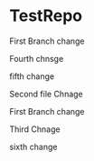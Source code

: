 # TestRepo

First Branch change

Fourth chnsge

fifth change

Second file Chnage

First Branch change

Third Chnage

sixth change

